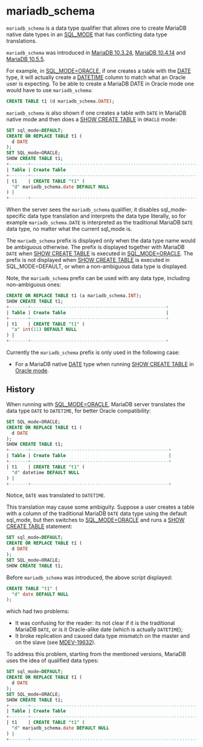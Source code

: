 # mariadb_schema

`mariadb_schema` is a data type qualifier that allows one to create MariaDB native date types in an [SQL_MODE](/mariadb-administration/variables-and-modes/sql-mode) that has conflicting data type translations.

`mariadb_schema` was introduced in [MariaDB 10.3.24](/kb/en/mariadb-10324-release-notes/), [MariaDB 10.4.14](/kb/en/mariadb-10414-release-notes/) and [MariaDB 10.5.5](/kb/en/mariadb-1055-release-notes/).

For example, in [SQL_MODE=ORACLE](/kb/en/sql_modeoracle/), if one creates a table with the [DATE](/columns-storage-engines-and-plugins/data-types/date-and-time-data-types/date) type, it will actually create a [DATETIME](/kb/en/datetime/#oracle-mode) column to match what an Oracle user is expecting. To be able to create a MariaDB DATE in Oracle mode one would have to use `mariadb_schema`:

```sql
CREATE TABLE t1 (d mariadb_schema.DATE);
```

`mariadb_schema` is also shown if one creates a table with `DATE` in MariaDB native mode and then does a [SHOW CREATE TABLE](/sql-statements-structure/sql-statements/administrative-sql-statements/show/show-create-table) in `ORACLE` mode:

```sql
SET sql_mode=DEFAULT;
CREATE OR REPLACE TABLE t1 (
  d DATE
);
SET SQL_mode=ORACLE;
SHOW CREATE TABLE t1;
+-------+--------------------------------------------------------------+
| Table | Create Table                                                 |
+-------+--------------------------------------------------------------+
| t1    | CREATE TABLE "t1" (
  "d" mariadb_schema.date DEFAULT NULL
) |
+-------+--------------------------------------------------------------+
```

When the server sees the `mariadb_schema` qualifier, it disables sql_mode-specific data type translation and interprets the data type literally, so for example `mariadb_schema.DATE` is interpreted as the traditional MariaDB `DATE` data type, no matter what the current sql_mode is.

The `mariadb_schema` prefix is displayed only when the data type name would be ambiguous otherwise. The prefix is displayed together with MariaDB `DATE` when [SHOW CREATE TABLE](/sql-statements-structure/sql-statements/administrative-sql-statements/show/show-create-table) is executed in [SQL_MODE=ORACLE](/kb/en/sql_modeoracle/). The prefix is not displayed when [SHOW CREATE TABLE](/sql-statements-structure/sql-statements/administrative-sql-statements/show/show-create-table) is executed in SQL_MODE=DEFAULT, or when a non-ambiguous data type is displayed.

Note, the `mariadb_schema` prefix can be used with any data type, including non-ambiguous ones:

```sql
CREATE OR REPLACE TABLE t1 (a mariadb_schema.INT);
SHOW CREATE TABLE t1;
+-------+--------------------------------------------------+
| Table | Create Table                                     |
+-------+--------------------------------------------------+
| t1    | CREATE TABLE "t1" (
  "a" int(11) DEFAULT NULL
) |
+-------+--------------------------------------------------+
```

Currently the `mariadb_schema` prefix is only used in the following case:

- For a MariaDB native [DATE](/columns-storage-engines-and-plugins/data-types/date-and-time-data-types/date) type when running [SHOW CREATE TABLE](/sql-statements-structure/sql-statements/administrative-sql-statements/show/show-create-table) in [Oracle mode](/kb/en/sql_modeoracle/).

## History

When running with [SQL_MODE=ORACLE](/kb/en/sql_modeoracle/), MariaDB server translates the data type `DATE` to `DATETIME`, for better Oracle compatibility:

```sql
SET SQL_mode=ORACLE;
CREATE OR REPLACE TABLE t1 (
  d DATE
);
SHOW CREATE TABLE t1;
+-------+---------------------------------------------------+
| Table | Create Table                                      |
+-------+---------------------------------------------------+
| t1    | CREATE TABLE "t1" (
  "d" datetime DEFAULT NULL
) |
+-------+---------------------------------------------------+
```

Notice, `DATE` was translated to `DATETIME`.

This translation may cause some ambiguity. Suppose a user creates a table with a column of the traditional MariaDB `DATE` data type using the default sql_mode, but then switches to [SQL_MODE=ORACLE](/kb/en/sql_modeoracle/) and runs a [SHOW CREATE TABLE](/sql-statements-structure/sql-statements/administrative-sql-statements/show/show-create-table) statement:

```sql
SET sql_mode=DEFAULT;
CREATE OR REPLACE TABLE t1 (
  d DATE
);
SET SQL_mode=ORACLE;
SHOW CREATE TABLE t1;
```

Before `mariadb_schema` was introduced, the above script displayed:

```sql
CREATE TABLE "t1" (
  "d" date DEFAULT NULL
);
```

which had two problems:

- It was confusing for the reader: its not clear if it is the traditional MariaDB `DATE`, or is it Oracle-alike date (which is actually `DATETIME`);
- It broke replication and caused data type mismatch on the master and on the slave (see [MDEV-19632](https://jira.mariadb.org/browse/MDEV-19632)).

To address this problem, starting from the mentioned versions, MariaDB uses the idea of qualified data types:

```sql
SET sql_mode=DEFAULT;
CREATE OR REPLACE TABLE t1 (
  d DATE
);
SET SQL_mode=ORACLE;
SHOW CREATE TABLE t1;
+-------+--------------------------------------------------------------+
| Table | Create Table                                                 |
+-------+--------------------------------------------------------------+
| t1    | CREATE TABLE "t1" (
  "d" mariadb_schema.date DEFAULT NULL
) |
+-------+--------------------------------------------------------------+
```